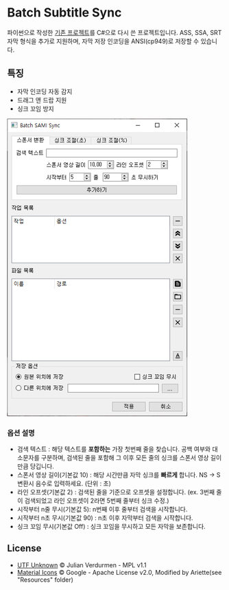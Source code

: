 # Batch Subtitle Sync

파이썬으로 작성한 [기존 프로젝트](https://github.com/Ariette/Batch-SAMI-Sync)를 C#으로 다시 쓴 프로젝트입니다.
ASS, SSA, SRT 자막 형식을 추가로 지원하며, 자막 저장 인코딩을 ANSI(cp949)로 저장할 수 있습니다.

## 특징
+ 자막 인코딩 자동 감지
+ 드래그 앤 드랍 지원
+ 싱크 꼬임 방지

<img alt="screenshot" src="https://github.com/Ariette/Batch-SAMI-Sync/raw/master/assets/screenshot.png" />

### 옵션 설명
+ 검색 텍스트 : 해당 텍스트를 **포함하는** 가장 첫번째 줄을 찾습니다. 공백 여부와 대소문자를 구분하며, 검색된 줄을 포함해 그 이후 모든 줄의 싱크를 스폰서 영상 길이만큼 당깁니다.
+ 스폰서 영상 길이(기본값 10) : 해당 시간만큼 자막 싱크를 **빠르게** 합니다. NS → S 변환시 음수로 입력하세요. (단위 : 초)
+ 라인 오프셋(기본값 2) : 검색된 줄을 기준으로 오프셋을 설정합니다. (ex. 3번째 줄이 검색되었고 라인 오프셋이 2라면 5번째 줄부터 싱크 수정.)
+ 시작부터 n줄 무시(기본값 5): n번째 이후 줄부터 검색을 시작합니다.
+ 시작부터 n초 무시(기본값 90) : n초 이후 자막부터 검색을 시작합니다.
+ 싱크 꼬임 무시(기본값 Off) : 싱크 꼬임을 무시하고 모든 자막을 보존합니다.

## License
+ [UTF Unknown](https://github.com/CharsetDetector/UTF-unknown) © Julian Verdurmen - MPL v1.1
+ [Material Icons](https://github.com/google/material-design-icons) © Google - Apache License v2.0, Modified by Ariette(see "Resources" folder)